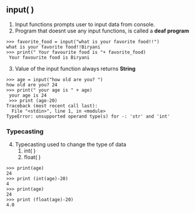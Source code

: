 ## input( )
1. Input functions prompts user to input data from console.
2. Program that doesnt use any input functions, is called a **deaf program**

```
>>> favorite_food = input("what is your favorite food!!")
what is your favorite food!!Biryani
>>> print(" Your favourite food is "+ favorite_food)
 Your favourite food is Biryani
 ```
3. Value of the input function always returns **String**
```
>>> age = input("how old are you? ")
how old are you? 24
>>> print(" your age is " + age)
 your age is 24
 >>> print (age-20)
Traceback (most recent call last):
  File "<stdin>", line 1, in <module>
TypeError: unsupported operand type(s) for -: 'str' and 'int'
 ```

### Typecasting
4. Typecasting used to change the type of data
    1. int( )
    2. float( )
    
```
>>> print(age)
24
>>> print (int(age)-20)
4
>>> print(age)
24
>>> print (float(age)-20)
4.0
```
